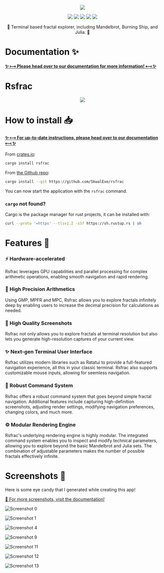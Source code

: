 <p align="center">
  <img src="https://raw.githubusercontent.com/SkwalExe/rsfrac/main/assets/logo.png">
</p>

<p align="center">
  <img src="https://img.shields.io/github/license/SkwalExe/rsfrac?style=for-the-badge">
  <img src="https://img.shields.io/github/stars/SkwalExe/rsfrac?style=for-the-badge">
  <img src="https://img.shields.io/github/issues/SkwalExe/rsfrac?color=blueviolet&style=for-the-badge">
  <img src="https://img.shields.io/github/forks/SkwalExe/rsfrac?color=teal&style=for-the-badge">
  <img src="https://img.shields.io/github/issues-pr/SkwalExe/rsfrac?color=tomato&style=for-the-badge">

</p>

<p align="center">💠 Terminal based fractal explorer, including Mandelbrot, Burning Ship, and Julia. 💠</p>

# Documentation ✨

#### [**✨ ⟼ Please head over to our documentation for more information! ⟻ ✨**](https://rsfrac.skwal.net)

# Rsfrac

<p align="center">
  <img src="https://raw.githubusercontent.com/SkwalExe/rsfrac/main/assets/banner.png">
</p>

# How to install 📥

#### [**✨ ⟼ For up-to-date instructions, please head over to our documentation ⟻ ✨**](https://rsfrac.skwal.net)

From [crates.io](https://crates.io/):

```bash
cargo install rsfrac
```

From [the Github repo](https://github.com/SkwalExe/rsfrac):

```bash
cargo install --git https://github.com/SkwalExe/rsfrac
```

You can now start the application with the `rsfrac` command.

### `cargo` not found?

Cargo is the package manager for rust projects, it can be installed with:

```bash
curl --proto '=https' --tlsv1.2 -sSf https://sh.rustup.rs | sh
```

# Features 🌟

### **⚡ Hardware-accelerated**

Rsfrac leverages GPU capabilities and parallel processing for complex arithmetic operations, enabling smooth navigation and rapid rendering.

### **🔢 High Precision Arithmetics**

Using GMP, MPFR and MPC, Rsfrac allows you to explore fractals infinitely deep by enabling users to increase the decimal precision for calculations as needed.

### **📸 High Quality Screenshots**

Rsfrac not only allows you to explore fractals at terminal resolution but also lets you generate high-resolution captures of your current view.

### **✨ Next-gen Terminal User Interface**

Rsfrac utilizes modern libraries such as Ratatui to provide a full-featured navigation experience, all this in your classic terminal. Rsfrac also supports customizable mouse inputs, allowing for seemless navigation.

### **📌 Robust Command System**

Rsfrac offers a robust command system that goes beyond simple fractal navigation. Additional features include capturing high-definition screenshots, adjusting render settings, modifying navigation preferences, changing colors, and much more.

### **⚙️ Modular Rendering Engine**

Rsfrac's underlying rendering engine is highly modular. The integrated command system enables you to inspect and modify technical parameters, allowing you to explore beyond the basic Mandelbrot and Julia sets. The combination of adjustable parameters makes the number of possible fractals effectively infinite.

# Screenshots 🌟

Here is some eye candy that I generated while creating this app!

[💎 For more screenshots, visit the documentation!](https://rsfrac.skwal.net/screenshots.html)

![Screenshot 0](https://raw.githubusercontent.com/SkwalExe/rsfrac/main/assets/screenshot0.png)

![Screenshot 1](https://raw.githubusercontent.com/SkwalExe/rsfrac/main/assets/screenshot1.png)

![Screenshot 4](https://raw.githubusercontent.com/SkwalExe/rsfrac/main/assets/screenshot4.png)

![Screenshot 9](https://raw.githubusercontent.com/SkwalExe/rsfrac/main/assets/screenshot9.png)

![Screenshot 11](https://raw.githubusercontent.com/SkwalExe/rsfrac/main/assets/screenshot11.png)

![Screenshot 12](https://raw.githubusercontent.com/SkwalExe/rsfrac/main/assets/screenshot12.png)

![Screenshot 13](https://raw.githubusercontent.com/SkwalExe/rsfrac/main/assets/screenshot13.png)
